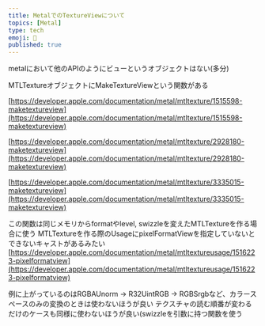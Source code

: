 ```yaml
---
title: MetalでのTextureViewについて
topics: [Metal]
type: tech
emoji: 💛
published: true
---
```


metalにおいて他のAPIのようにビューというオブジェクトはない(多分)

MTLTextureオブジェクトにMakeTextureViewという関数がある

[https://developer.apple.com/documentation/metal/mtltexture/1515598-maketextureview](https://developer.apple.com/documentation/metal/mtltexture/1515598-maketextureview)

[https://developer.apple.com/documentation/metal/mtltexture/2928180-maketextureview](https://developer.apple.com/documentation/metal/mtltexture/2928180-maketextureview)

[https://developer.apple.com/documentation/metal/mtltexture/3335015-maketextureview](https://developer.apple.com/documentation/metal/mtltexture/3335015-maketextureview)

この関数は同じメモリからformatやlevel, swizzleを変えたMTLTextureを作る場合に使う
MTLTextureを作る際のUsageにpixelFormatViewを指定していないとできないキャストがあるみたい
[https://developer.apple.com/documentation/metal/mtltextureusage/1516223-pixelformatview](https://developer.apple.com/documentation/metal/mtltextureusage/1516223-pixelformatview)

例に上がっているのはRGBAUnorm -> R32UintRGB -> RGBSrgbなど、カラースペースのみの変換のときは使わないほうが良い
テクスチャの読む順番が変わるだけのケースも同様に使わないほうが良い(swizzleを引数に持つ関数を使う
